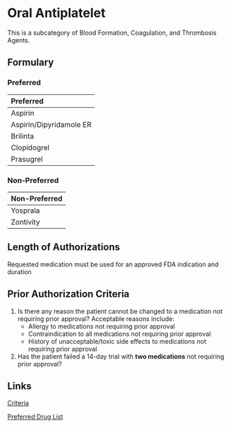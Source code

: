 # Oral Antiplatelet

This is a subcategory of Blood Formation, Coagulation, and Thrombosis Agents.

## Formulary

### Preferred

| Preferred               |
| :---------------------- |
| Aspirin                 |
| Aspirin/Dipyridamole ER |
| Brilinta                |
| Clopidogrel             |
| Prasugrel               |

### Non-Preferred

| Non-Preferred |
| :------------ |
| Yosprala      |
| Zontivity     |

## Length of Authorizations

Requested medication must be used for an approved FDA indication and duration

## Prior Authorization Criteria

1.  Is there any reason the patient cannot be changed to a medication not requiring prior approval? Acceptable reasons include:
    -   Allergy to medications not requiring prior approval
    -   Contraindication to all medications not requiring prior approval
    -   History of unacceptable/toxic side effects to medications not requiring prior approval
2.  Has the patient failed a 14-day trial with **two medications** not requiring prior approval?

## Links

[Criteria](https://pharmacy.medicaid.ohio.gov/sites/default/files/20220415_UPDL_Criteria_FINAL_.pdf#page=15)

[Preferred Drug List](https://pharmacy.medicaid.ohio.gov/sites/default/files/20220701_UPDL_FINAL.pdf#page=9)

